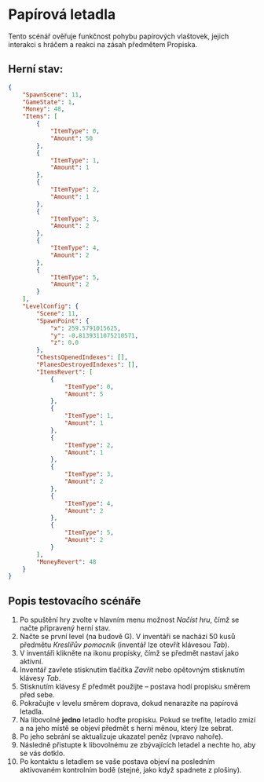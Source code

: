 # Papírová letadla
Tento scénář ověřuje funkčnost pohybu papírových vlaštovek, jejich interakci s hráčem a reakci na zásah předmětem Propiska.

## Herní stav:
```json
{
    "SpawnScene": 11,
    "GameState": 1,
    "Money": 48,
    "Items": [
        {
            "ItemType": 0,
            "Amount": 50
        },
        {
            "ItemType": 1,
            "Amount": 1
        },
        {
            "ItemType": 2,
            "Amount": 1
        },
        {
            "ItemType": 3,
            "Amount": 2
        },
        {
            "ItemType": 4,
            "Amount": 2
        },
        {
            "ItemType": 5,
            "Amount": 2
        }
    ],
    "LevelConfig": {
        "Scene": 11,
        "SpawnPoint": {
            "x": 259.5791015625,
            "y": -0.8139311075210571,
            "z": 0.0
        },
        "ChestsOpenedIndexes": [],
        "PlanesDestroyedIndexes": [],
        "ItemsRevert": [
            {
                "ItemType": 0,
                "Amount": 5
            },
            {
                "ItemType": 1,
                "Amount": 1
            },
            {
                "ItemType": 2,
                "Amount": 1
            },
            {
                "ItemType": 3,
                "Amount": 2
            },
            {
                "ItemType": 4,
                "Amount": 2
            },
            {
                "ItemType": 5,
                "Amount": 2
            }
        ],
        "MoneyRevert": 48
    }
}
```

## Popis testovacího scénáře
1. Po spuštění hry zvolte v hlavním menu možnost *Načíst hru*, čímž se načte připravený herní stav.
2. Načte se první level (na budově G). V inventáři se nachází 50 kusů předmětu *Kreslířův pomocník* (inventář lze otevřít klávesou *Tab*).
3. V inventáři klikněte na ikonu propisky, čímž se předmět nastaví jako aktivní.
4. Inventář zavřete stisknutím tlačítka *Zavřít* nebo opětovným stisknutím klávesy *Tab*.
5. Stisknutím klávesy *E* předmět použijte – postava hodí propisku směrem před sebe.
6. Pokračujte v levelu směrem doprava, dokud nenarazíte na papírová letadla.
7. Na libovolné **jedno** letadlo hoďte propisku. Pokud se trefíte, letadlo zmizí a na jeho místě se objeví předmět s herní měnou, který lze sebrat.
8. Po jeho sebrání se aktualizuje ukazatel peněz (vpravo nahoře).
9. Následně přistupte k libovolnému ze zbývajících letadel a nechte ho, aby se vás dotklo.
10. Po kontaktu s letadlem se vaše postava objeví na posledním aktivovaném kontrolním bodě (stejné, jako když spadnete z plošiny).